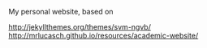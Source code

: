 My personal website, based on

http://jekyllthemes.org/themes/svm-ngvb/
http://mrlucasch.github.io/resources/academic-website/
